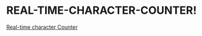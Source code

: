 # REAL-TIME-CHARACTER-COUNTER!


[Real-time character Counter](https://user-images.githubusercontent.com/67971692/197322739-1cd131d7-82af-4a96-bc46-5af8d63d8d92.png)

